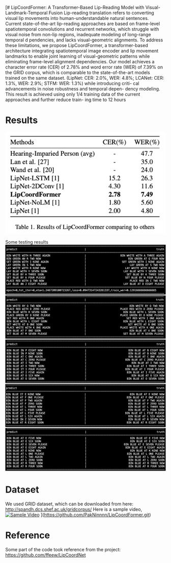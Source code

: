 [# LipCoordFormer: A Transformer-Based Lip-Reading Model with Visual-Landmark-Temporal Fusion
Lip-reading translation refers to converting visual lip movements into human-understandable natural sentences. Current state-of-the-art lip-reading approaches are based on frame-level spatiotemporal convolutions and recurrent networks, which struggle with visual noise from non-lip regions, inadequate modeling of long-range temporal d pendencies, and lacks visual-geometric alignments. To address these limitations, we propose LipCoordFormer, a transformer-based architecture integrating spatiotemporal image encoder and lip movement landmarks to enable joint learning of visual-geometric patterns while eliminating frame-level alignment dependencies. Our model achieves a character error rate (CER) of 2.78% and word error rate (WER) of 7.39% on the GRID corpus, which is comparable    to the state-of-the-art models trained on the same dataset. (LipNet: CER: 2.0%, WER: 4.8%; LCANet: CER: 1.3%, WER: 2.9%; STFM: WER: 1.3%) while introducing criti- cal advancements in noise robustness and temporal depen- dency modeling. This result is achieved using only 1/4 training data of the current approaches and further reduce train- ing time to 12 hours

# Results
![alt text](./assets/result_table.png)

Some testing results
![alt text](./assets/image.png)
![alt text](./assets/image-1.png)
![alt text](./assets/image-2.png)
![alt text](./assets/image-3.png)
![alt text](./assets/image-4.png)

# Dataset
We used GRID dataset, which can be downloaded from here: http://spandh.dcs.shef.ac.uk/gridcorpus/
Here is a sample video,
[![Sample Video](./assets/video_thumbnail.png)](./assets/id2_vcd_swwp2s.mpg "Click to play the video")
](https://github.com/PakNinnnn/LipCoordFormer.git)

# Reference
Some part of the code took reference from the project: https://github.com/ffeew/LipCoordNet 
